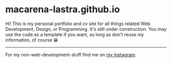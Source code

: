 # macarena-lastra.github.io
Hi! This is my personal portfolio and cv site for all things related Web Development, Design, or Programming. It's still under construction.
You may use the code as a template if you want, as long as don't reuse my information, of course 	&#128513;

-------
For my non-web-development-stuff find me on [my Instagram](https://instagram.com/mckarenart).
